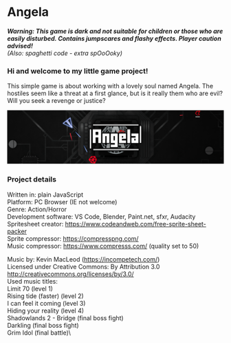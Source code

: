 # Angela

**_Warning: This game is dark and not suitable for children or those who are easily disturbed. Contains jumpscares and flashy effects. Player caution advised!_**\
_(Also: spaghetti code - extra spOoOoky)_

### Hi and welcome to my little game project!

This simple game is about working with a lovely soul named Angela. The hostiles seem like a threat at a first glance, but is it really them who are evil? Will you seek a revenge or justice?

![alt text](banner.png)

### Project details

Written in: plain JavaScript\
Platform: PC Browser (IE not welcome)\
Genre: Action/Horror\
Development software: VS Code, Blender, Paint.net, sfxr, Audacity\
Spritesheet creator: https://www.codeandweb.com/free-sprite-sheet-packer  
Sprite compressor: https://compresspng.com/  
Music compressor: https://www.compresss.com/ (quality set to 50)

Music by: Kevin MacLeod (https://incompetech.com/)  
Licensed under Creative Commons: By Attribution 3.0\
http://creativecommons.org/licenses/by/3.0/  
Used music titles:\
Limit 70 (level 1)\
Rising tide (faster) (level 2)\
I can feel it coming (level 3)\
Hiding your reality (level 4)\
Shadowlands 2 - Bridge (final boss fight)\
Darkling (final boss fight)\
Grim Idol (final battle)\
